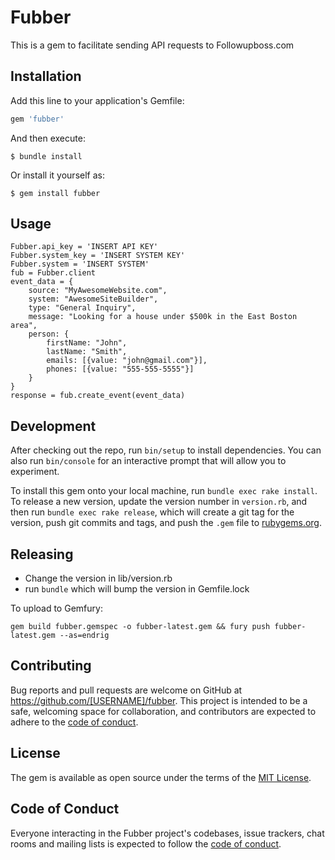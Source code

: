 # Fubber

This is a gem to facilitate sending API requests to Followupboss.com

## Installation

Add this line to your application's Gemfile:

```ruby
gem 'fubber'
```

And then execute:

    $ bundle install

Or install it yourself as:

    $ gem install fubber

## Usage

```
Fubber.api_key = 'INSERT API KEY'
Fubber.system_key = 'INSERT SYSTEM KEY'
Fubber.system = 'INSERT SYSTEM'
fub = Fubber.client
event_data = {
    source: "MyAwesomeWebsite.com",
    system: "AwesomeSiteBuilder",
    type: "General Inquiry",
    message: "Looking for a house under $500k in the East Boston area",
    person: {
        firstName: "John",
        lastName: "Smith",
        emails: [{value: "john@gmail.com"}],
        phones: [{value: "555-555-5555"}]
    }
}
response = fub.create_event(event_data)
```

## Development

After checking out the repo, run `bin/setup` to install dependencies. You can also run `bin/console` for an interactive prompt that will allow you to experiment.

To install this gem onto your local machine, run `bundle exec rake install`. To release a new version, update the version number in `version.rb`, and then run `bundle exec rake release`, which will create a git tag for the version, push git commits and tags, and push the `.gem` file to [rubygems.org](https://rubygems.org).

## Releasing

- Change the version in lib/version.rb
- run `bundle` which will bump the version in Gemfile.lock

To upload to Gemfury:

```
gem build fubber.gemspec -o fubber-latest.gem && fury push fubber-latest.gem --as=endrig
```

## Contributing

Bug reports and pull requests are welcome on GitHub at https://github.com/[USERNAME]/fubber. This project is intended to be a safe, welcoming space for collaboration, and contributors are expected to adhere to the [code of conduct](https://github.com/[USERNAME]/fubber/blob/master/CODE_OF_CONDUCT.md).


## License

The gem is available as open source under the terms of the [MIT License](https://opensource.org/licenses/MIT).

## Code of Conduct

Everyone interacting in the Fubber project's codebases, issue trackers, chat rooms and mailing lists is expected to follow the [code of conduct](https://github.com/[USERNAME]/fubber/blob/master/CODE_OF_CONDUCT.md).
